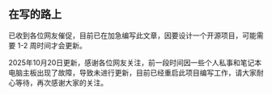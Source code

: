 ## 在写的路上

已收到各位网友催促，目前已在加急编写此文章，因要设计一个开源项目，可能需要 1-2 周时间才会更新。


2025年10月20日更新，感谢各位网友关注，前一段时间因一些个人私事和笔记本电脑主板出现了故障，导致未进行更新，目前已经重启此项目编写工作，请大家耐心等待，再次感谢大家的关注。